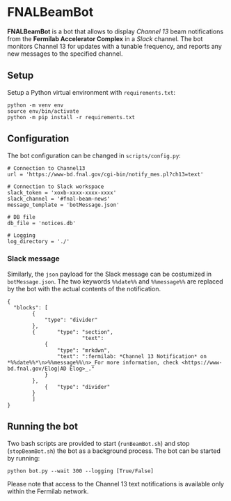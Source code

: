 # FNALBeamBot

**FNALBeamBot** is a bot that allows to display _Channel 13_ beam notifications from the **Fermilab Accelerator Complex** in a _Slack_ channel.
The bot monitors Channel 13 for updates with a tunable frequency, and reports any new messages to the specified channel.

## Setup
Setup a Python virtual environment with `requirements.txt`:
```
python -m venv env
source env/bin/activate
python -m pip install -r requirements.txt
```

## Configuration
The bot configuration can be changed in `scripts/config.py`:
```
# Connection to Channel13
url = 'https://www-bd.fnal.gov/cgi-bin/notify_mes.pl?ch13=text'

# Connection to Slack workspace
slack_token = 'xoxb-xxxx-xxxx-xxxx'
slack_channel = '#fnal-beam-news'
message_template = 'botMessage.json'

# DB file 
db_file = 'notices.db'

# Logging
log_directory = './'
```
### Slack message
Similarly, the `json` payload for the Slack message can be costumized in `botMessage.json`.
The two keywords `%%date%%` and `%%message%%` are replaced by the bot with the actual contents of the notification.
```
{
  "blocks": [
		{
			"type": "divider"
		},
		{       "type": "section",
                        "text": 
			{
				"type": "mrkdwn",
				"text": ":fermilab: *Channel 13 Notification* on *%%date%%*\n>%%message%%\n>_For more information, check <https://www-bd.fnal.gov/Elog|AD Elog>_."
			}
		},
        	{	"type": "divider"
		}
	    ]
}

```

## Running the bot
Two bash scripts are provided to start (`runBeamBot.sh`) and stop (`stopBeamBot.sh`) the bot as a background process.
The bot can be started by running:
```
python bot.py --wait 300 --logging [True/False]
```
Please note that access to the Channel 13 text notifications is available only within the Fermilab network.
